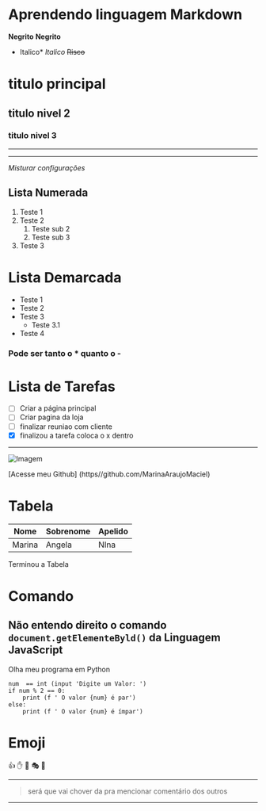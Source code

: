 # Aprendendo linguagem Markdown


**Negrito**
__Negrito__
* Italico*
_Italico_
~~Risco~~
# titulo principal 
## titulo nivel 2
### titulo nivel 3

 ---
***

_*Misturar configurações*_


## Lista Numerada

1. Teste 1
1. Teste 2
   1. Teste sub 2
   2. Teste sub 3
1. Teste 3

# Lista Demarcada

* Teste 1
* Teste 2
* Teste 3
   * Teste 3.1
* Teste 4
 ### Pode ser tanto o * quanto o - 


# Lista de Tarefas 

- [ ] Criar a página principal 
- [ ] Criar pagina da loja 
- [ ] finalizar reuniao com cliente 
- [x] finalizou a tarefa coloca o x dentro 
---
![Imagem](https://user-images.githubusercontent.com/107588144/177643613-048f2c18-cccd-4db2-8a00-f518f8d9a4b3.png)

[Acesse meu Github] (https//github.com/MarinaAraujoMaciel)


# Tabela 

Nome | Sobrenome | Apelido
---|---|---
Marina | Angela | NIna

Terminou a Tabela 

# Comando 

Não entendo direito o comando `document.getElementeByld()` da Linguagem JavaScript
---
Olha meu programa em Python 

``` 
num  == int (input 'Digite um Valor: ')
if num % 2 == 0:
    print (f ' O valor {num} é par')
else:
    print (f ' O valor {num} é ímpar')

```

# Emoji 

👍 ✋ 💇 🎭 🐒 

---

> será que vai chover 
> da pra mencionar comentário dos outros 

---

